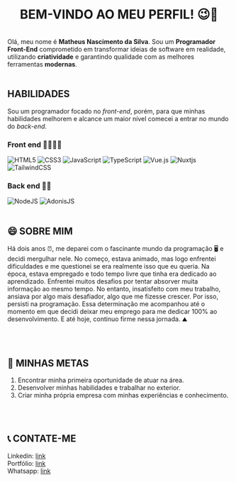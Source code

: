 # <h1 align="center">BEM-VINDO AO MEU PERFIL! 😉👋</h1>
<br/>
Olá, meu nome é <b>Matheus Nascimento da Silva</b>. Sou um <b>Programador Front-End</b> comprometido em transformar ideias de software em realidade, utilizando <b>criatividade</b> e garantindo qualidade com as melhores ferramentas <b>modernas</b>.
<br/>
<br/>

## HABILIDADES
Sou um programador focado no <i>front-end</i>, porém, para que minhas habilidades melhorem e alcance um maior nível comecei a entrar no mundo do <i>back-end</i>.

### Front end 🐱‍💻🐱‍💻
![HTML5](https://img.shields.io/badge/html5-%23E34F26.svg?style=for-the-badge&logo=html5&logoColor=white)
![CSS3](https://img.shields.io/badge/css3-%231572B6.svg?style=for-the-badge&logo=css3&logoColor=white)
![JavaScript](https://img.shields.io/badge/javascript-%23323330.svg?style=for-the-badge&logo=javascript&logoColor=%23F7DF1E)
![TypeScript](https://img.shields.io/badge/typescript-%23007ACC.svg?style=for-the-badge&logo=typescript&logoColor=white)
![Vue.js](https://img.shields.io/badge/vuejs-%2335495e.svg?style=for-the-badge&logo=vuedotjs&logoColor=%234FC08D)
![Nuxtjs](https://img.shields.io/badge/Nuxt-002E3B?style=for-the-badge&logo=nuxtdotjs&logoColor=#00DC82)
![TailwindCSS](https://img.shields.io/badge/tailwindcss-%2338B2AC.svg?style=for-the-badge&logo=tailwind-css&logoColor=white)

### Back end 🎲🎲
![NodeJS](https://img.shields.io/badge/node.js-6DA55F?style=for-the-badge&logo=node.js&logoColor=white)
![AdonisJS](https://img.shields.io/badge/adonisjs-%23220052.svg?style=for-the-badge&logo=adonisjs&logoColor=white)
<br/>
<br/>
## 😄 SOBRE MIM

<p>
   Há dois anos ⏰, me deparei com o fascinante mundo da programação 🖥️ e decidi mergulhar nele. No começo, estava animado, mas logo enfrentei dificuldades e me questionei se era realmente isso que eu queria. Na época, estava empregado e todo tempo livre que tinha era dedicado ao aprendizado. Enfrentei muitos desafios por tentar absorver muita informação ao mesmo tempo. No entanto, insatisfeito com meu trabalho, ansiava por algo mais desafiador, algo que me fizesse crescer. Por isso, persisti na programação. Essa determinação me acompanhou até o momento em que decidi deixar meu emprego para me dedicar 100% ao desenvolvimento. E até hoje, continuo firme nessa jornada. ⛰️
</p>
<br/>
<br/>

## 🎯 MINHAS METAS

1. Encontrar minha primeira oportunidade de atuar na área.
2. Desenvolver minhas habilidades e trabalhar no exterior.
3. Criar minha própria empresa com minhas experiências e conhecimento.

<br />
<br />

## 📞 CONTATE-ME

<div>Linkedin: <a href="https://www.linkedin.com/in/matheusnsilva">link</a></div>
<div>Portfólio: <a href="https://my-portfolio-alpha-ruby.vercel.app/">link</a></div>
<div>Whatsapp: <a href="https://api.whatsapp.com/send?phone=5511978384169&amp;text=Olá,%20como%20vai?!">link</a></div>
